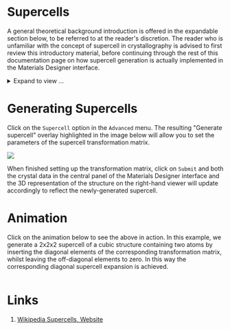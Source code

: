# Supercells

A general theoretical background introduction is offered in the expandable section below, to be referred to at the reader's discretion. The reader who is unfamiliar with the concept of supercell in crystallography is advised to first review this introductory material, before continuing through the rest of this documentation page on how supercell generation is actually implemented in the Materials Designer interface. 

<details>
  <summary>
    Expand to view ...
  </summary>


# What are supercells?

A material has a crystal structure associated with it and the latter is described by a unit cell. There are an infinite number of unit cells U with different shapes and sizes which can describe the same crystal. The supercell S of unit cell U is defined as a cell which describes the same crystal, but has larger volume than cell U [[1](#links)].

Some examples of different supercells for the same underlying 2D cubic crystal are shown in the figure below. The relatively large size of such supercells has to be compared to the smaller surface area of the most basic (primitive) unit cell of this crystal containing just one lattice point, two examples of which are shown towards the centre of the figure and at the top-left corner. Both diagonal and non-diagonal supercells are included in this picture to reflect the general scope of the supercell definition.

<img src="https://upload.wikimedia.org/wikipedia/commons/b/b0/2d_supercell_example.svg"/>

# Why are supercells useful?

There are many instances where the construction of supercells affords for an easier ascertainment of useful crystal properties and visual symmetric qualities, which could not otherwise be determined by looking at just the initial cell.

In particular, there are many occurrences of methods in computational materials science for determining crystal structure properties which rely on small perturbations of supercell structures away from their original equilibrium configurations. For example, during phonon calculations by the small displacement method, phonon frequencies in crystals are calculated using finite force values computed on slightly displaced atoms in a supercell of the original structure.
 
Another case for appreciating the usefulness of supercells in solid-state physics is the way the conventional cells of body-centered (bcc) or face-centered (fcc) cubic crystals, containing two atoms and four atoms respectively, reflect much more intuitively the overall symmetry of such crystals, especially when compared to the un-symmetric trapezoidal appearance of their basic one-atom primitive unit cells. 

The figure below illustrates the starkness of such contrast for the example of an fcc lattice. In this image, the volume marked in red represents the oddly-shaped primitive unit cell, whereas the over-arching cubic supercell framework on the other hand exhibits the full face-centred cubic symmetry from which the corresponding crystal structure gets its name:

<img src="/images/TGa4T.png"/>

Similarly to the above-mentioned examples of fcc and bcc lattices, there are in fact many other instances where supercells afford for a more inherent visualization and perception of the long-range symmetric order of crystal structures. 

Finally, supercells are also commonly used in computational models of crystal defects, in order to allow for the use of periodic boundary conditions.

# How are supercells defined?

The basis vectors of unit cell U $({\vec {a}},{\vec {b}},{\vec {c}})$  can be transformed to basis vectors of supercell S $({\vec {a}}',{\vec {b}}',{\vec {c}}')$ by way of the following linear transformation:

$$
{\displaystyle {\begin{pmatrix}{\vec {a}}'&{\vec {b}}'&{\vec {c}}'\\\end{pmatrix}}={\begin{pmatrix}{\vec {a}}&{\vec {b}}&{\vec {c}}\\\end{pmatrix}}{\hat {P}}={\begin{pmatrix}{\vec {a}}&{\vec {b}}&{\vec {c}}\\\end{pmatrix}}{\begin{pmatrix}P_{11}&P_{12}&P_{13}\\P_{21}&P_{22}&P_{23}\\P_{31}&P_{32}&P_{33}\\\end{pmatrix}}} 
$$

where ${\hat {P}}$ is the corresponding linear transformation matrix. All items $P_{ij}$ should be integer numbers, and it is furthermore required that $\det({\hat {P}})>1$ (with $\det({\hat {P}})=1$ the transformation preserves the volume of the original unit cell). For example, the matrix

$$
{\displaystyle P_{P\rightarrow I}={\begin{pmatrix}0&1&1\\1&0&1\\1&1&0\\\end{pmatrix}}}
$$

transforms the primitive cell of a body-centered cubic lattice to its fully-symmetric conventional unit cell.
 
Another particular case of the transformation is a diagonal form $P_{i\neq j}=0$ of the matrix. This type of transformation is referred to as diagonal supercell expansion, and can be interpreted as a simple repetition of the initial cell over its crystallographic axes.

</details>

# Generating Supercells

Click on the `Supercell` option in the `Advanced` menu. The resulting "Generate supercell" overlay highlighted in the image below will allow you to set the parameters of the supercell transformation matrix.  

<img src="/images/generate-supercell.png"/>

When finished setting up the transformation matrix, click on `Submit` and both the crystal data in the central panel of the Materials Designer interface and the 3D representation of the structure on the right-hand viewer will update accordingly to reflect the newly-generated supercell.

# Animation

Click on the animation below to see the above in action. In this example, we generate a 2x2x2 supercell of a cubic structure containing two atoms by inserting the diagonal elements of the corresponding transformation matrix, whilst leaving the off-diagonal elements to zero. In this way the corresponding diagonal supercell expansion is achieved. 

<img data-gifffer="/images/CreateMaterialSupercell.gif" />

# Links

1. [Wikipedia Supercells, Website](https://en.wikipedia.org/wiki/Supercell_(crystal))
